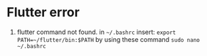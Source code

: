 # Flutter error

1. flutter command not found. in `~/.bashrc` insert: `export PATH=~/flutter/bin:$PATH` by using these command `sudo nano ~/.bashrc`